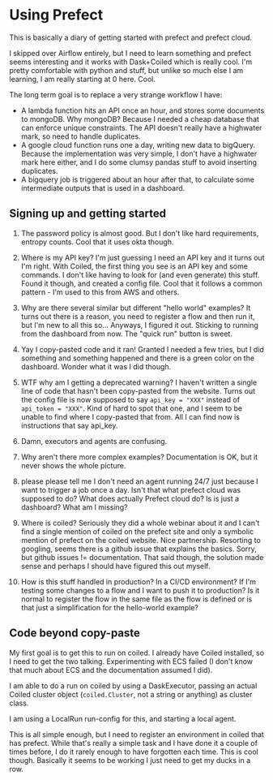 # Using Prefect

This is basically a diary of getting started with prefect and prefect cloud.

I skipped over Airflow entirely, but I need to learn something and prefect seems interesting and it works with Dask+Coiled which is really cool. I'm pretty comfortable with python and stuff, but unlike so much else I am learning, I am really starting at 0 here. Cool.

The long term goal is to replace a very strange workflow I have:

- A lambda function hits an API once an hour, and stores some documents to mongoDB. Why mongoDB? Because I needed a cheap database that can enforce unique constraints. The API doesn't really have a highwater mark, so need to handle duplicates.
- A google cloud function runs one a day, writing new data to bigQuery. Because the implementation was very simple, I don't have a highwater mark here either, and I do some clumsy pandas stuff to avoid inserting duplicates.
- A bigquery job is triggered about an hour after that, to calculate some intermediate outputs that is used in a dashboard.

## Signing up and getting started

1. The password policy is almost good. But I don't like hard requirements, entropy counts. Cool that it uses okta though.

2. Where is my API key? I'm just guessing I need an API key and it turns out I'm right. With Coiled, the first thing you see is an API key and some commands. I don't like having to look for (and even generate) this stuff. Found it though, and created a config file. Cool that it follows a common pattern - I'm used to this from AWS and others.

3. Why are there several similar but different "hello world" examples? It turns out there is a reason, you need to register a flow and then run it, but I'm new to all this so... Anyways, I figured it out. Sticking to running from the dashboard from now. The "quick run" button is sweet.

4. Yay I copy-pasted code and it ran! Granted I needed a few tries, but I did something and something happened and there is a green color on the dashboard. Wonder what it was I did though.

5. WTF why am I getting a deprecated warning? I haven't written a single line of code that hasn't been copy-pasted from the website. Turns out the config file is now supposed to say `api_key = "XXX"` instead of `api_token = "XXX"`. Kind of hard to spot that one, and I seem to be unable to find where I copy-pasted that from. All I can find now is instructions that say api_key.

6. Damn, executors and agents are confusing.

7. Why aren't there more complex examples? Documentation is OK, but it never shows the whole picture.

8. please please tell me I don't need an agent running 24/7 just because I want to trigger a job once a day. Isn't that what prefect cloud was supposed to do? What does actually Prefect cloud do? Is is just a dashboard? What am I missing?

9. Where is coiled? Seriously they did a whole webinar about it and I can't find a single mention of coiled on the prefect site and only a symbolic mention of prefect on the coiled website. Nice partnership. Resorting to googling, seems there is a github issue that explains the basics. Sorry, but github issues != documentation. That said though, the solution made sense and perhaps I should have figured this out myself.

10. How is this stuff handled in production? In a CI/CD environment? If I'm testing some changes to a flow and I want to push it to production? Is it normal to register the flow in the same file as the flow is defined or is that just a simplification for the hello-world example?

## Code beyond copy-paste

My first goal is to get this to run on coiled. I already have Coiled installed, so I need to get the two talking. Experimenting with ECS failed (I don't know that much about ECS and the documentation assumed I did).

I am able to do a run on coiled by using a DaskExecutor, passing an actual Coiled cluster object (`coiled.Cluster`, not a string or anything) as cluster class.

I am using a LocalRun run-config for this, and starting a local agent.

This is all simple enough, but I need to register an environment in coiled that has prefect. While that's really a simple task and I have done it a couple of times before, I do it rarely enough to have forgotten each time. This is cool though. Basically it seems to be working I just need to get my ducks in a row.